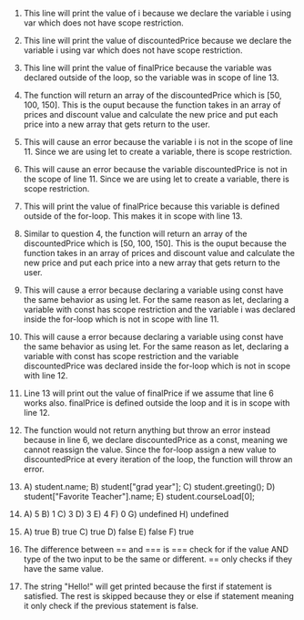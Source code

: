 1. This line will print the value of i because we declare the variable i using var which does not have scope restriction.
2. This line will print the value of discountedPrice because we declare the variable i using var which does not have scope restriction.
3. This line will print the value of finalPrice because the variable was declared outside of the loop, so the variable was in scope of line 13.
4. The function will return an array of the discountedPrice which is [50, 100, 150]. This is the ouput because the function takes in an array of prices and discount value and
calculate the new price and put each price into a new array that gets return to the user.
5. This will cause an error because the variable i is not in the scope of line 11. Since we are using let to create a variable, there is scope restriction.
6. This will cause an error because the variable discountedPrice is not in the scope of line 11. Since we are using let to create a variable, there is scope restriction.
7. This will print the value of finalPrice because this variable is defined outside of the for-loop. This makes it in scope with line 13.
8. Similar to question 4, the function will return  an array of the discountedPrice which is [50, 100, 150]. This is the ouput because the function takes in 
an array of prices and discount value and calculate the new price and put each price into a new array that gets return to the user.
9. This will cause a error because declaring a variable using const have the same behavior as using let. For the same reason as let, declaring a variable with const has 
scope restriction and the variable i was declared inside the for-loop which is not in scope with line 11.
10. This will cause a error because declaring a variable using const have the same behavior as using let. For the same reason as let, declaring a variable with const has 
scope restriction and the variable discountedPrice was declared inside the for-loop which is not in scope with line 12.
11. Line 13 will print out the value of finalPrice if we assume that line 6 works also. finalPrice is defined outside the loop and it is in scope with line 12.
12. The function would not return anything but throw an error instead because in line 6, we declare discountedPrice as a const, meaning we cannot reassign the value. Since the 
for-loop assign a new value to discountedPrice at every iteration of the loop, the function will throw an error.
13. A) student.name;
B) student["grad year"];
C) student.greeting();
D) student["Favorite Teacher"].name;
E) student.courseLoad[0];
14. A) 5 
B) 1
C) 3
D) 3
E) 4
F) 0
G) undefined
H) undefined

15. A) true
B) true
C) true
D) false
E) false
F) true
16. The difference between == and === is === check for if the value AND type of the two input to be the same or different. == only checks if they have the same value.
17. The string "Hello!" will get printed because the first if statement is satisfied. The rest is skipped because they or else if statement meaning it only check if the 
previous statement is false.
